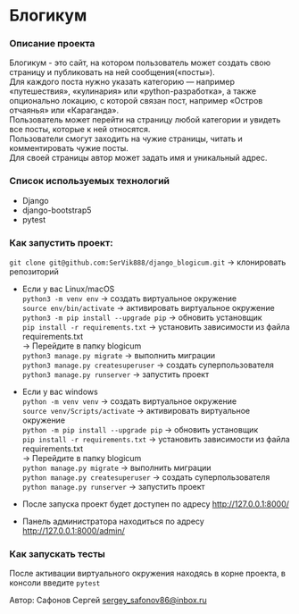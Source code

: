 # Блогикум

### Описание проекта
Блогикум - это сайт, на котором пользователь может создать свою страницу и публиковать на ней сообщения(«посты»).\
Для каждого поста нужно указать категорию — например «путешествия», «кулинария» или «python-разработка», а также опционально локацию, с которой связан пост, например «Остров отчаянья» или «Караганда».\
Пользователь может перейти на страницу любой категории и увидеть все посты, которые к ней относятся.\
Пользователи смогут заходить на чужие страницы, читать и комментировать чужие посты.\
Для своей страницы автор может задать имя и уникальный адрес.

### Список используемых технологий
- Django
- django-bootstrap5
- pytest

### Как запустить проект:
`git clone git@github.com:SerVik888/django_blogicum.git` -> клонировать репозиторий

* Если у вас Linux/macOS\
    `python3 -m venv env` -> создать виртуальное окружение\
    `source env/bin/activate` -> активировать виртуальное окружение\
    `python3 -m pip install --upgrade pip` -> обновить установщик\
    `pip install -r requirements.txt` -> установить зависимости из файла requirements.txt\
    -> Перейдите в папку blogicum\
    `python3 manage.py migrate` -> выполнить миграции\
    `python3 manage.py createsuperuser` -> создать суперпользователя\
    `python3 manage.py runserver` -> запустить проект

* Если у вас windows\
    `python -m venv venv` -> создать виртуальное окружение\
    `source venv/Scripts/activate` -> активировать виртуальное окружение\
    `python -m pip install --upgrade pip` -> обновить установщик\
    `pip install -r requirements.txt` -> установить зависимости из файла requirements.txt\
    -> Перейдите в папку blogicum\
    `python manage.py migrate` -> выполнить миграции\
    `python manage.py createsuperuser` -> создать суперпользователя\
    `python manage.py runserver` -> запустить проект
* После запуска проект будет доступен по адресу http://127.0.0.1:8000/
* Панель администратора находиться по адресу http://127.0.0.1:8000/admin/

### Как запускать тесты
После активации виртуального окружения находясь в корне проекта, в консоли введите `pytest`

Автор:
Сафонов Сергей 
[sergey_safonov86@inbox.ru](mailto:sergey_safonov86@inbox.ru)